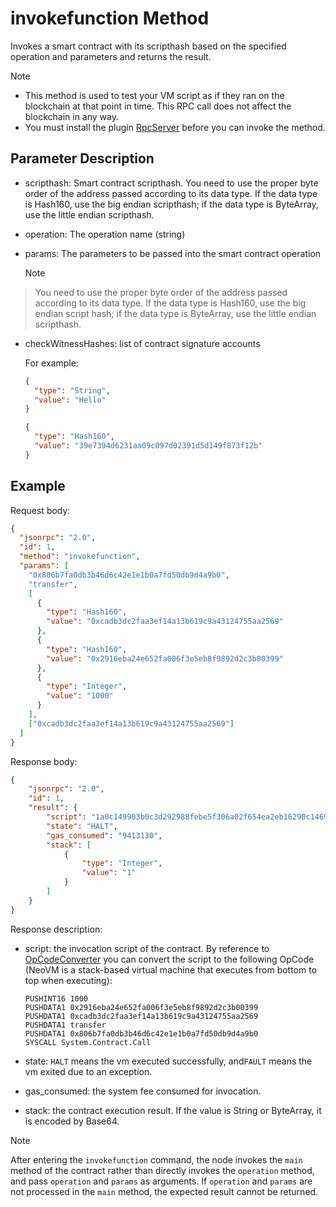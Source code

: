 ﻿# invokefunction Method

Invokes a smart contract with its scripthash based on the specified operation and parameters and returns the result.

> [!Note]
>
> - This method is used to test your VM script as if they ran on the blockchain at that point in time. This RPC call does not affect the blockchain in any way.
> - You must install the plugin [RpcServer](https://github.com/neo-project/neo-modules/releases) before you can invoke the method.

## Parameter Description

* scripthash: Smart contract scripthash. You need to use the proper byte order of the address passed according to its data type. If the data type is Hash160, use the big endian scripthash; if the data type is ByteArray, use the little endian scripthash.

* operation: The operation name (string)

* params: The parameters to be passed into the smart contract operation

  > [!Note]
>
  > You need to use the proper byte order of the address passed according to its data type. If the data type is Hash160, use the big endian script hash; if the data type is ByteArray, use the little endian scripthash.
  
* checkWitnessHashes: list of contract signature accounts

  For example:

    ```json
    {
      "type": "String",
      "value": "Hello"
    }
    ```

    ```json
    {
      "type": "Hash160",
      "value": "39e7394d6231aa09c097d02391d5d149f873f12b"
    }
    ```

## Example

Request body:

```json
{
  "jsonrpc": "2.0",
  "id": 1,
  "method": "invokefunction",
  "params": [
    "0x806b7fa0db3b46d6c42e1e1b0a7fd50db9d4a9b0",
    "transfer",
    [
      {
        "type": "Hash160",
        "value": "0xcadb3dc2faa3ef14a13b619c9a43124755aa2569"
      },
      {
        "type": "Hash160",
        "value": "0x2916eba24e652fa006f3e5eb8f9892d2c3b00399"
      },
      {
        "type": "Integer",
        "value": "1000"
      }
    ],
    ["0xcadb3dc2faa3ef14a13b619c9a43124755aa2569"]
  ]
}
```

Response body:

```json
{
    "jsonrpc": "2.0",
    "id": 1,
    "result": {
        "script": "1a0c149903b0c3d292988febe5f306a02f654ea2eb16290c146925aa554712439a9c613ba114efa3fac23ddbca13c00c087472616e736665720c14b0a9d4b90dd57f0a1b1e2ec4d6463bdba07f6b8041627d5b52",
        "state": "HALT",
        "gas_consumed": "9413130",
        "stack": [
            {
                "type": "Integer",
                "value": "1"
            }
        ]
    }
}
```

Response description:

- script: the invocation script of the contract. By reference to [OpCodeConverter](https://github.com/chenzhitong/OpCodeConverter) you can convert the script to the following OpCode (NeoVM is a stack-based virtual machine that executes from bottom to top when executing):

  ```
  PUSHINT16 1000
  PUSHDATA1 0x2916eba24e652fa006f3e5eb8f9892d2c3b00399
  PUSHDATA1 0xcadb3dc2faa3ef14a13b619c9a43124755aa2569
  PUSHDATA1 transfer
  PUSHDATA1 0x806b7fa0db3b46d6c42e1e1b0a7fd50db9d4a9b0
  SYSCALL System.Contract.Call
  ```

- state:  `HALT` means the vm executed successfully, and`FAULT` means the vm exited due to an exception. 

- gas_consumed: the system fee consumed for invocation.

- stack: the contract execution result. If the value is String or ByteArray, it is encoded by Base64.

> [!Note]
>
> After entering the `invokefunction` command,  the node invokes the `main` method of the contract rather than directly invokes the `operation` method, and pass `operation` and `params` as arguments. If `operation` and `params` are not processed in the `main` method, the expected result cannot be returned.

